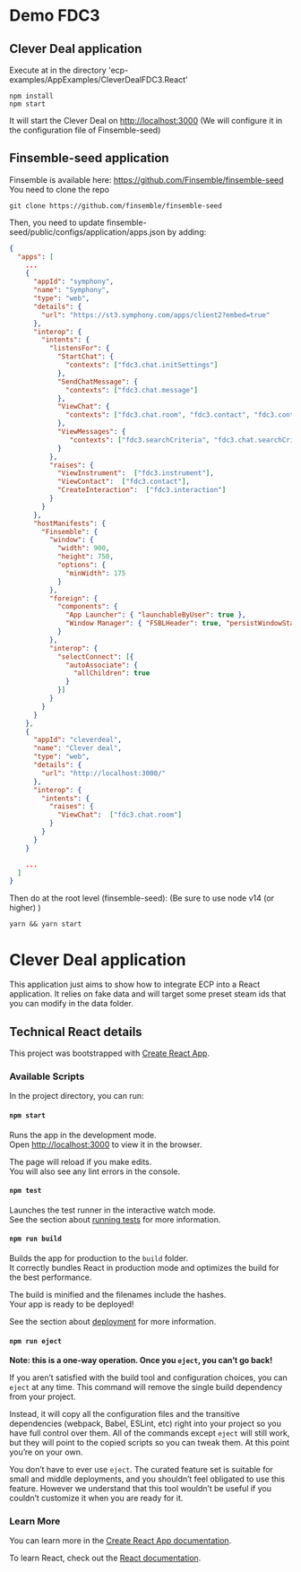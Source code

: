 # Demo FDC3

## Clever Deal application

Execute at in the directory 'ecp-examples/AppExamples/CleverDealFDC3.React'

```
npm install
npm start
```

It will start the Clever Deal on [http://localhost:3000](http://localhost:3000) (We will configure it in the configuration file of Finsemble-seed)

## Finsemble-seed application

Finsemble is available here: https://github.com/Finsemble/finsemble-seed
You need to clone the repo
```
git clone https://github.com/finsemble/finsemble-seed
```

Then, you need to update finsemble-seed/public/configs/application/apps.json by adding:

```json
{
  "apps": [
    ...
    {
      "appId": "symphony",
      "name": "Symphony",
      "type": "web",
      "details": {
        "url": "https://st3.symphony.com/apps/client2?embed=true"
      },
      "interop": {
        "intents": {
          "listensFor": {
            "StartChat": {
              "contexts": ["fdc3.chat.initSettings"]
            },
            "SendChatMessage": {
              "contexts": ["fdc3.chat.message"]
            },
            "ViewChat": {
              "contexts": ["fdc3.chat.room", "fdc3.contact", "fdc3.contactList"]
            },
            "ViewMessages": {
               "contexts": ["fdc3.searchCriteria", "fdc3.chat.searchCriteria"]
            }
          },
          "raises": {
            "ViewInstrument":  ["fdc3.instrument"],
            "ViewContact":  ["fdc3.contact"],
            "CreateInteraction":  ["fdc3.interaction"]
          }
        }
      },
      "hostManifests": {
        "Finsemble": {
          "window": {
            "width": 900,
            "height": 750,
            "options": {
              "minWidth": 175
            }
          },
          "foreign": {
            "components": {
              "App Launcher": { "launchableByUser": true },
              "Window Manager": { "FSBLHeader": true, "persistWindowState": true }
            }
          },
          "interop": {
            "selectConnect": [{
              "autoAssociate": {
                "allChildren": true
              }
            }]
          }
        }
      }
    },
    {
      "appId": "cleverdeal",
      "name": "Clever deal",
      "type": "web",
      "details": {
        "url": "http://localhost:3000/"
      },
      "interop": {
        "intents": {
          "raises": {
            "ViewChat":  ["fdc3.chat.room"]
          }
        }
      }
    }

    ...
  ]
}
```

Then do at the root level (finsemble-seed): (Be sure to use node v14 (or higher) )

```
yarn && yarn start
```

# Clever Deal application

This application just aims to show how to integrate ECP into a React application. It relies on fake data and will target some preset steam ids that you can modify in the data folder. 

## Technical React details

This project was bootstrapped with [Create React App](https://github.com/facebook/create-react-app).

### Available Scripts

In the project directory, you can run:

#### `npm start`

Runs the app in the development mode.\
Open [http://localhost:3000](http://localhost:3000) to view it in the browser.

The page will reload if you make edits.\
You will also see any lint errors in the console.

#### `npm test`

Launches the test runner in the interactive watch mode.\
See the section about [running tests](https://facebook.github.io/create-react-app/docs/running-tests) for more information.

#### `npm run build`

Builds the app for production to the `build` folder.\
It correctly bundles React in production mode and optimizes the build for the best performance.

The build is minified and the filenames include the hashes.\
Your app is ready to be deployed!

See the section about [deployment](https://facebook.github.io/create-react-app/docs/deployment) for more information.

#### `npm run eject`

**Note: this is a one-way operation. Once you `eject`, you can’t go back!**

If you aren’t satisfied with the build tool and configuration choices, you can `eject` at any time. This command will remove the single build dependency from your project.

Instead, it will copy all the configuration files and the transitive dependencies (webpack, Babel, ESLint, etc) right into your project so you have full control over them. All of the commands except `eject` will still work, but they will point to the copied scripts so you can tweak them. At this point you’re on your own.

You don’t have to ever use `eject`. The curated feature set is suitable for small and middle deployments, and you shouldn’t feel obligated to use this feature. However we understand that this tool wouldn’t be useful if you couldn’t customize it when you are ready for it.

### Learn More

You can learn more in the [Create React App documentation](https://facebook.github.io/create-react-app/docs/getting-started).

To learn React, check out the [React documentation](https://reactjs.org/).


